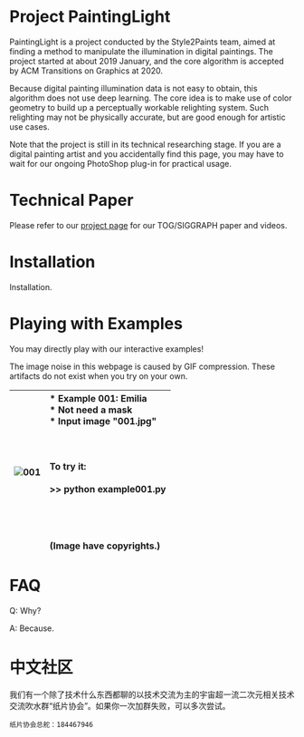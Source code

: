# Project PaintingLight

PaintingLight is a project conducted by the Style2Paints team, aimed at finding a method to manipulate the illumination in digital paintings. The project started at about 2019 January, and the core algorithm is accepted by ACM Transitions on Graphics at 2020. 

Because digital painting illumination data is not easy to obtain, this algorithm does not use deep learning. The core idea is to make use of color geometry to build up a perceptually workable relighting system. Such relighting may not be physically accurate, but are good enough for artistic use cases.

Note that the project is still in its technical researching stage. If you are a digital painting artist and you accidentally find this page, you may have to wait for our ongoing PhotoShop plug-in for practical usage.

# Technical Paper

Please refer to our [project page](https://lllyasviel.github.io/PaintingLight/) for our TOG/SIGGRAPH paper and videos. 

# Installation

Installation.

# Playing with Examples

You may directly play with our interactive examples! 

The image noise in this webpage is caused by GIF compression. These artifacts do not exist when you try on your own.

![001](https://raw.githubusercontent.com/lllyasviel/PaintingLight/master/code/imgs/001.gif)  | * Example 001: Emilia <br> * Not need a mask <br> * Input image "001.jpg" <br>  <br>  <br>  <br> To try it: <br> <br> >> python example001.py <br> <br> <br> <br> <br> (Image have copyrights.)
---- | :-----

# FAQ

Q: Why?

A: Because.

# 中文社区

我们有一个除了技术什么东西都聊的以技术交流为主的宇宙超一流二次元相关技术交流吹水群“纸片协会”。如果你一次加群失败，可以多次尝试。

    纸片协会总舵：184467946

